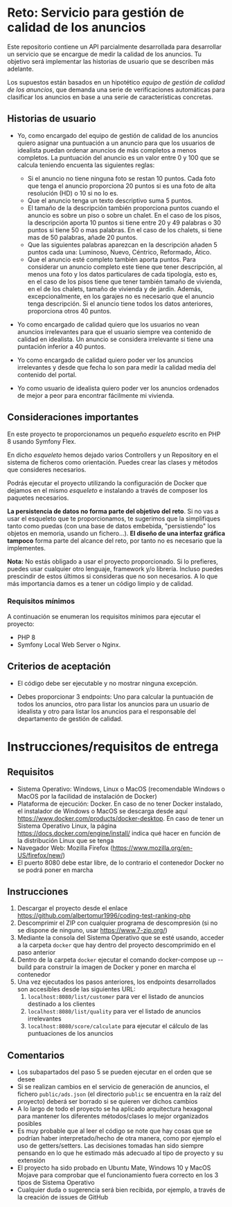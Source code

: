 # Reto: Servicio para gestión de calidad de los anuncios

Este repositorio contiene un API parcialmente desarrollada para desarrollar un servicio que se encargue de medir la calidad de los anuncios. Tu objetivo será implementar las historias de usuario que se describen más adelante.

Los supuestos están basados en un hipotético *equipo de gestión de calidad de los anuncios*, que demanda una serie de verificaciones automáticas para clasificar los anuncios en base a una serie de características concretas.

## Historias de usuario

* Yo, como encargado del equipo de gestión de calidad de los anuncios quiero asignar una puntuación a un anuncio para que los usuarios de idealista puedan ordenar anuncios de más completos a menos completos. La puntuación del anuncio es un valor entre 0 y 100 que se calcula teniendo encuenta las siguientes reglas:
  * Si el anuncio no tiene ninguna foto se restan 10 puntos. Cada foto que tenga el anuncio proporciona 20 puntos si es una foto de alta resolución (HD) o 10 si no lo es.
  * Que el anuncio tenga un texto descriptivo suma 5 puntos.
  * El tamaño de la descripción también proporciona puntos cuando el anuncio es sobre un piso o sobre un chalet. En el caso de los pisos, la descripción aporta 10 puntos si tiene entre 20 y 49 palabras o 30 puntos si tiene 50 o mas palabras. En el caso de los chalets, si tiene mas de 50 palabras, añade 20 puntos.
  * Que las siguientes palabras aparezcan en la descripción añaden 5 puntos cada una: Luminoso, Nuevo, Céntrico, Reformado, Ático.
  * Que el anuncio esté completo también aporta puntos. Para considerar un anuncio completo este tiene que tener descripción, al menos una foto y los datos particulares de cada tipología, esto es, en el caso de los pisos tiene que tener también tamaño de vivienda, en el de los chalets, tamaño de vivienda y de jardín. Además, excepcionalmente, en los garajes no es necesario que el anuncio tenga descripción. Si el anuncio tiene todos los datos anteriores, proporciona otros 40 puntos.

* Yo como encargado de calidad quiero que los usuarios no vean anuncios irrelevantes para que el usuario siempre vea contenido de calidad en idealista. Un anuncio se considera irrelevante si tiene una puntación inferior a 40 puntos.

* Yo como encargado de calidad quiero poder ver los anuncios irrelevantes y desde que fecha lo son para medir la calidad media del contenido del portal.

* Yo como usuario de idealista quiero poder ver los anuncios ordenados de mejor a peor para encontrar fácilmente mi vivienda.

## Consideraciones importantes

En este proyecto te proporcionamos un pequeño *esqueleto* escrito en PHP 8 usando Symfony Flex.

En dicho *esqueleto* hemos dejado varios Controllers y un Repository en el sistema de ficheros como orientación. Puedes crear las clases y métodos que consideres necesarios.

Podrás ejecutar el proyecto utilizando la configuración de Docker que dejamos en el mismo *esqueleto* e instalando a través de composer los paquetes necesarios.

**La persistencia de datos no forma parte del objetivo del reto**. Si no vas a usar el esqueleto que te proporcionamos, te sugerimos que la simplifiques tanto como puedas (con una base de datos embebida, "persistiendo" los objetos en memoria, usando un fichero...). **El diseño de una interfaz gráfica tampoco** forma parte del alcance del reto, por tanto no es necesario que la implementes.

**Nota:** No estás obligado a usar el proyecto proporcionado. Si lo prefieres, puedes usar cualquier otro lenguaje, framework y/o librería. Incluso puedes prescindir de estos últimos si consideras que no son necesarios. A lo que más importancia damos es a tener un código limpio y de calidad.

### Requisitos mínimos

A continuación se enumeran los requisitos mínimos para ejecutar el proyecto:

* PHP 8
* Symfony Local Web Server o Nginx.

## Criterios de aceptación

* El código debe ser ejecutable y no mostrar ninguna excepción.

* Debes proporcionar 3 endpoints: Uno para calcular la puntuación de todos los anuncios, otro para listar los anuncios para un usuario de idealista y otro para listar los anuncios para el responsable del departamento de gestión de calidad.

# Instrucciones/requisitos de entrega

## Requisitos

* Sistema Operativo: Windows, Linux o MacOS (recomendable Windows o MacOS por la facilidad de instalación de Docker)
* Plataforma de ejecución: Docker. En caso de no tener Docker instalado, el instalador de Windows o MacOS se descarga desde aquí https://www.docker.com/products/docker-desktop. En caso de tener un Sistema Operativo Linux, la página https://docs.docker.com/engine/install/ indica qué hacer en función de la distribución Linux que se tenga
* Navegador Web: Mozilla Firefox (https://www.mozilla.org/en-US/firefox/new/)
* El puerto 8080 debe estar libre, de lo contrario el contenedor Docker no se podrá poner en marcha

## Instrucciones

1. Descargar el proyecto desde el enlace https://github.com/albertomur1996/coding-test-ranking-php
2. Descomprimir el ZIP con cualquier programa de descompresión (si no se dispone de ninguno, usar https://www.7-zip.org/)
3. Mediante la consola del Sistema Operativo que se esté usando, acceder a la carpeta `docker` que hay dentro del proyecto descomprimido en el paso anterior
4. Dentro de la carpeta `docker` ejecutar el comando docker-compose up --build para construir la imagen de Docker y poner en marcha el contenedor
5. Una vez ejecutados los pasos anteriores, los endpoints desarrollados son accesibles desde las siguientes URL:
   1. `localhost:8080/list/customer` para ver el listado de anuncios destinado a los clientes
   2. `localhost:8080/list/quality` para ver el listado de anuncios irrelevantes
   3. `localhost:8080/score/calculate` para ejecutar el cálculo de las puntuaciones de los anuncios

## Comentarios

* Los subapartados del paso 5 se pueden ejecutar en el orden que se desee
* Si se realizan cambios en el servicio de generación de anuncios, el fichero `public/ads.json` (el directorio `public` se encuentra en la raíz del proyecto) deberá ser borrado si se quieren ver dichos cambios
* A lo largo de todo el proyecto se ha aplicado arquitectura hexagonal para mantener los diferentes métodos/clases lo mejor organizados posibles
* Es muy probable que al leer el código se note que hay cosas que se podrían haber interpretado/hecho de otra manera, como por ejemplo el uso de getters/setters. Las decisiones tomadas han sido siempre pensando en lo que he estimado más adecuado al tipo de proyecto y su extensión
* El proyecto ha sido probado en Ubuntu Mate, Windows 10 y MacOS Mojave para comprobar que el funcionamiento fuera correcto en los 3 tipos de Sistema Operativo
* Cualquier duda o sugerencia será bien recibida, por ejemplo, a través de la creación de issues de GitHub